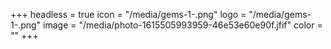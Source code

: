 +++
headless = true
icon = "/media/gems-1-.png"
logo = "/media/gems-1-.png"
image = "/media/photo-1615505993959-46e53e60e90f.jfif"
color = ""
+++

